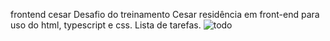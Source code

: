 frontend cesar
Desafio do treinamento Cesar residência em front-end para uso do html, typescript e css.
Lista de tarefas.
![todo](https://github.com/luisfelipemisil/aula_frontend_cesar/assets/16996822/09172b24-2cea-4455-87ce-b0d65bdd436e)
